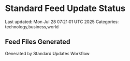 # Standard Feed Update Status
Last updated: Mon Jul 28 07:21:01 UTC 2025
Categories: technology,business,world

## Feed Files Generated

Generated by Standard Updates Workflow
